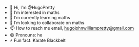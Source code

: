 - 👋 Hi, I’m @HugoPretty
- 👀 I’m interested in maths
- 🌱 I’m currently learning maths
- 💞️ I’m looking to collaborate on maths
- 📫 How to reach me email, hugojohnwilliampretty@gmail.com
- 😄 Pronouns: he
- ⚡ Fun fact: Karate Blackbelt

<!---
HugoPretty/HugoPretty is a ✨ special ✨ repository because its `README.md` (this file) appears on your GitHub profile.
You can click the Preview link to take a look at your changes.
--->
